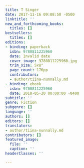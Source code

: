 ```yaml
---
title: T Singer
date: 2017-11-16 09:08:50 -0500
linktitle: ''
new_and_forthcoming_books:
  titles: []
bestsellers:
  titles: []
editions:
- binding: paperback
  isbn: 9780811225960
  date: Invalid date
  cover_image: 9780811225960.jpg
  trim_size: 5x8"
  page_count: 176pp
  contributors:
  - author/tiina-nunnally.md
- binding: ebook
  isbn: 9780811225960
  date: 2018-05-20 00:00:00 -0400
subtitle: ''
genre: Fiction
subgenre: []
language: ''
authors: []
editors: []
translators:
- author/tiina-nunnally.md
contributors: []
featured_image:
  file: ''
  caption: ''
headerClasses: ''

---
```

